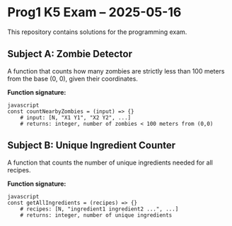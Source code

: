 # Prog1 K5 Exam – 2025-05-16
This repository contains solutions for the programming exam.

## Subject A: Zombie Detector
A function that counts how many zombies are strictly less than 100 meters from the base (0, 0), given their coordinates.

**Function signature:**
```
javascript
const countNearbyZombies = (input) => {}
    # input: [N, "X1 Y1", "X2 Y2", ...]
    # returns: integer, number of zombies < 100 meters from (0,0)
```

## Subject B: Unique Ingredient Counter
A function that counts the number of unique ingredients needed for all recipes.

**Function signature:**
```
javascript
const getAllIngredients = (recipes) => {}
    # recipes: [N, "ingredient1 ingredient2 ...", ...]
    # returns: integer, number of unique ingredients
```
